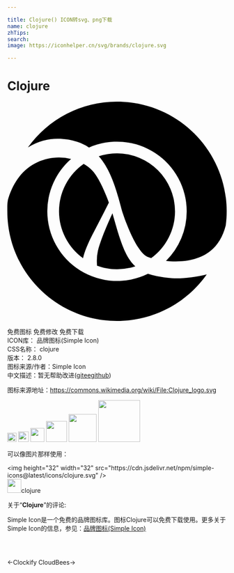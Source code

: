 ```yaml
---

title: Clojure() ICON转svg、png下载
name: clojure
zhTips: 
search: 
image: https://iconhelper.cn/svg/brands/clojure.svg

---
```


# Clojure  <small style="font-size: 60%;font-weight: 100"></small>

<div id="svg" class="svg-wrap">
<svg role="img" viewBox="0 0 24 24" xmlns="http://www.w3.org/2000/svg"><title>Clojure icon</title><path d="M11.503 12.216c-.119.259-.251.549-.387.858-.482 1.092-1.016 2.42-1.21 3.271a4.91 4.91 0 0 0-.112 1.096c0 .164.009.337.022.514.682.25 1.417.388 2.186.39a6.39 6.39 0 0 0 2.001-.326 3.808 3.808 0 0 1-.418-.441c-.854-1.089-1.329-2.682-2.082-5.362M8.355 6.813A6.347 6.347 0 0 0 5.657 12a6.347 6.347 0 0 0 2.625 5.134c.39-1.622 1.366-3.107 2.83-6.084-.087-.239-.186-.5-.297-.775-.406-1.018-.991-2.198-1.513-2.733a4.272 4.272 0 0 0-.947-.729M17.527 19.277c-.84-.105-1.533-.232-2.141-.446A7.625 7.625 0 0 1 4.376 12a7.6 7.6 0 0 1 2.6-5.73 5.582 5.582 0 0 0-1.324-.162c-2.236.02-4.597 1.258-5.58 4.602-.092.486-.07.854-.07 1.29 0 6.627 5.373 12 12 12 4.059 0 7.643-2.017 9.815-5.101-1.174.293-2.305.433-3.271.436-.362 0-.702-.02-1.019-.058M15.273 16.952c.074.036.242.097.475.163a6.354 6.354 0 0 0 2.6-5.115h-.002a6.354 6.354 0 0 0-6.345-6.345 6.338 6.338 0 0 0-1.992.324c1.289 1.468 1.908 3.566 2.507 5.862l.001.003c.001.002.192.637.518 1.48.326.842.789 1.885 1.293 2.645.332.51.697.876.945.983M12.001 0a11.98 11.98 0 0 0-9.752 5.013c1.134-.71 2.291-.967 3.301-.957 1.394.004 2.491.436 3.017.732.127.073.248.152.366.233A7.625 7.625 0 0 1 19.625 12a7.605 7.605 0 0 1-2.268 5.425c.344.038.709.063 1.084.061 1.328 0 2.766-.293 3.842-1.198.703-.592 1.291-1.458 1.617-2.757.065-.502.1-1.012.1-1.531 0-6.627-5.371-12-11.999-12"/></svg>
</div>
<detail full-name='clojure'></detail>

<div class="detail-page">
<p>
<span><span class="badge-success badge">免费图标</span> <span class="badge-success badge">免费修改</span>  <span class="badge-success badge">免费下载</span> </span>
<br/>
<span>
ICON库：
<span class="badge-secondary badge">品牌图标(Simple Icon)</span> 
</span>
<br/>
<span>
CSS名称：
<span class="badge-secondary badge">clojure</span> 
</span>

<br/>
<span>
版本：
<span class="badge-secondary badge">2.8.0</span> 
</span>
<br/>
<span>图标来源/作者：<span class="badge-light badge">Simple Icon</span></span> 
<br/>
<span class="zh-detail">中文描述：暂无<span class="help-link"><span>帮助改进</span>(<a href="https://gitee.com/liuwave/icon-helper/edit/master/json/brands/clojure.json" target="_blank" rel="noopener noreferrer">gitee</a><a href="https://github.com/liuwave/icon-helper/edit/master/json/brands/clojure.json" target="_blank" rel="noopener noreferrer">github</a></span>)</span><br/>
</p>
</div><div class="description description alert alert-light"><p>图标来源地址：<a href="https://commons.wikimedia.org/wiki/File:Clojure_logo.svg" target="_blank" rel="noopener noreferrer">https://commons.wikimedia.org/wiki/File:Clojure_logo.svg</a></p></div>
<div class="alert alert-dark">
<img height="21" width="21" src="https://cdn.jsdelivr.net/npm/simple-icons@latest/icons/clojure.svg" />
<img height="24" width="24" src="https://cdn.jsdelivr.net/npm/simple-icons@latest/icons/clojure.svg" />
<img height="32" width="32" src="https://cdn.jsdelivr.net/npm/simple-icons@latest/icons/clojure.svg" />
<img height="48" width="48" src="https://cdn.jsdelivr.net/npm/simple-icons@latest/icons/clojure.svg" />
<img height="64" width="64" src="https://cdn.jsdelivr.net/npm/simple-icons@latest/icons/clojure.svg" />
<img height="96" width="96" src="https://cdn.jsdelivr.net/npm/simple-icons@latest/icons/clojure.svg" />

</div>
<div>
  <p>可以像图片那样使用：    
  </p>
  <div class="alert alert-primary" style="font-size: 14px">
    &lt;img height="32" width="32" src="https://cdn.jsdelivr.net/npm/simple-icons@latest/icons/clojure.svg" /&gt;
    <copy-btn content='<img height="32" width="32" src="https://cdn.jsdelivr.net/npm/simple-icons@latest/icons/clojure.svg" />'></copy-btn>
  </div>
  <div class="alert alert-secondary">
    <img height="32" width="32" src="https://cdn.jsdelivr.net/npm/simple-icons@latest/icons/clojure.svg" />clojure
    <copy-btn content="clojure" btn-title="复制图标名称"></copy-btn>
  </div>
</div>
<div class="icon-detail__container">
<p>关于“<b>Clojure</b>”的评论:</p>
</div>
<Vssue title="关于“Clojure”的评论" />
<div><p>Simple Icon是一个免费的品牌图标库。图标Clojure可以免费下载使用。更多关于  Simple Icon的信息，参见：<a target="_blank" href="https://iconhelper.cn/brands.html">品牌图标(Simple Icon)</a>
</p></div>


<div style="padding:2rem 0 " class="page-nav"><p class="inner"><span class="prev">←<router-link to="/icon/clockify.html">Clockify</router-link></span> <span class="next"><router-link to="/icon/cloudbees.html">CloudBees</router-link>→</span></p></div>
